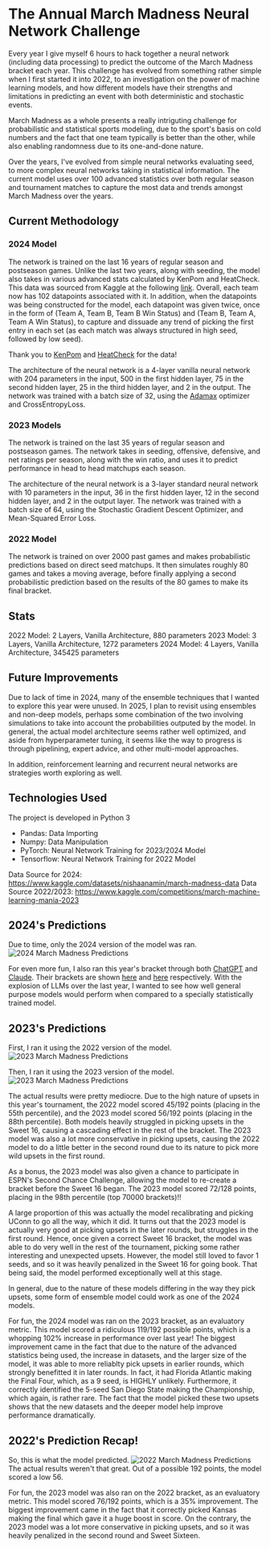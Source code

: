 # The Annual March Madness Neural Network Challenge
Every year I give myself 6 hours to hack together a neural network (including data processing) to predict the outcome of 
the March Madness bracket each year. This challenge has evolved from something rather simple when I first started it into 2022, to an investigation on the power of machine learning models, and how different models have their strengths and limitations in predicting an event with both deterministic and stochastic events. 

March Madness as a whole presents a really intriguting challenge for probabilistic and statistical sports modeling, due to the sport's basis on cold numbers and the fact that one team typically is better than the other, while also enabling randomness due to its one-and-done nature.

Over the years, I've evolved from simple neural networks evaluating seed, to more complex neural networks taking in statistical information. The current model uses over 100 advanced statistics over both regular season and tournament matches to capture the most data and trends amongst March Madness over the years.

## Current Methodology

### 2024 Model
The network is trained on the last 16 years of regular season and postseason games. Unlike the last two years, along with seeding, 
the model also takes in various advanced stats calculated by KenPom and HeatCheck. This data was sourced from Kaggle at the following [link](https://www.kaggle.com/datasets/nishaanamin/march-madness-data). Overall, each team now has 102 datapoints 
associated with it. In addition, when the datapoints was being constructed for the model, each datapoint was given twice, once in the form of (Team A, Team B, Team B Win Status) and (Team B, Team A, Team A Win Status), to capture and dissuade any trend of picking the first entry in each set (as each match was always structured in high seed, followed by low seed).

Thank you to [KenPom](https://kenpom.com/) and [HeatCheck](https://heatcheckcbb.com/) for the data!

The architecture of the neural network is a 4-layer vanilla neural network with 204 parameters in the input, 500 in the first hidden layer, 75 in the second hidden layer, 25 in the third hidden layer, and 2 in the output. The network was trained with a 
batch size of 32, using the [Adamax](https://pytorch.org/docs/stable/generated/torch.optim.Adamax.html) optimizer and CrossEntropyLoss.

### 2023 Models
The network is trained on the last 35 years of regular season and postseason games. The network takes in seeding, offensive, defensive, and net ratings per season, along with the win ratio, and uses it to predict performance in head 
to head matchups each season.

The architecture of the neural network is a 3-layer standard neural network with 10 parameters in the input, 36 in the first hidden layer, 12 in the second hidden layer, and 2 in the output layer. The network was trained with a batch size of 64, using the Stochastic Gradient Descent Optimizer, and Mean-Squared Error Loss.

### 2022 Model
The network is trained on over 2000 past games and makes probabilistic predictions based on direct seed matchups. It then simulates roughly 80 games and takes a moving average, before finally applying a second probabilistic prediction based on 
the results of the 80 games to make its final bracket. 

## Stats
2022 Model: 2 Layers, Vanilla Architecture, 880 parameters
2023 Model: 3 Layers, Vanilla Architecture, 1272 parameters
2024 Model: 4 Layers, Vanilla Architecture, 345425 parameters

## Future Improvements
Due to lack of time in 2024, many of the ensemble techniques that I wanted to explore this year were unused. In 2025, I plan to revisit using ensembles and non-deep models, perhaps some combination of the two involving simulations to take into account the probabilities outputed by the model. In general, the actual model architecture seems rather well optimized, and aside from hyperparameter tuning, it seems like the way to progress is through pipelining, expert advice, and other multi-model approaches.

In addition, reinforcement learning and recurrent neural networks are strategies worth exploring as well.

## Technologies Used
The project is developed in Python 3
- Pandas: Data Importing
- Numpy: Data Manipulation
- PyTorch: Neural Network Training for 2023/2024 Model
- Tensorflow: Neural Network Training for 2022 Model

Data Source for 2024: https://www.kaggle.com/datasets/nishaanamin/march-madness-data
Data Source 2022/2023: https://www.kaggle.com/competitions/march-machine-learning-mania-2023

## 2024's Predictions
Due to time, only the 2024 version of the model was ran.
![2024 March Madness Predictions](/2024.png)

For even more fun, I also ran this year's bracket through both [ChatGPT](https://chat.openai.com/) and [Claude](https://claude.ai/).
Their brackets are shown [here](https://fantasy.espn.com/tc/sharer?challengeId=240&from=espn&context=CHAMPION_PICK&entryId=498b8d70-e74b-11ee-a97a-352ad3702aa6&outcomeId=a497b9a1-c12d-11ee-b568-d9cd047f74cf&propositionId=a497b980-c12d-11ee-b568-d9cd047f74cf) and [here](https://fantasy.espn.com/tc/sharer?challengeId=240&from=espn&context=CHAMPION_PICK&entryId=e43874e0-e74c-11ee-a97a-352ad3702aa6&outcomeId=a497b9b7-c12d-11ee-b568-d9cd047f74cf&propositionId=a497b980-c12d-11ee-b568-d9cd047f74cf) respectively. With the explosion of LLMs over the last year, I wanted to see how well general purpose models would perform when compared to a specially statistically trained model.

## 2023's Predictions
First, I ran it using the 2022 version of the model.
![2023 March Madness Predictions](/2023-22.png)

Then, I ran it using the 2023 version of the model.
![2023 March Madness Predictions](/2023-23.png)

The actual results were pretty mediocre. Due to the high nature of upsets in this year's tournament, the 2022 model scored
45/192 points (placing in the 55th percentile), and the 2023 model scored 56/192 points (placing in the 88th percentile).
Both models heavily struggled in picking upsets in the Sweet 16, causing a cascading effect in the rest of the bracket.
The 2023 model was also a lot more conservative in picking upsets, causing the 2022 model to do a little better in the second round due to its nature to pick more wild upsets in the first round.

As a bonus, the 2023 model was also given a chance to participate in ESPN's Second Chance Challenge, allowing the model to re-create a bracket before the Sweet 16 began. The 2023 model scored 72/128 points, placing in the 98th percentile (top 70000 brackets)!!

A large proportion of this was actually the model recalibrating and picking UConn to go all the way, which it did. It turns out that the 2023 model is actually very good at picking upsets in the later rounds, but struggles in the first round. Hence, once given a correct Sweet 16 bracket, the model was able to do very well in the rest of the tournament, 
picking some rather interesting and unexpected upsets. However, the model still loved to favor 1 seeds, and so it was heavily penalized in the Sweet 16 for going book. That being said, the model performed exceptionally well at this stage.

In general, due to the nature of these models differing in the way they pick upsets, some form of ensemble model could work as one of the 2024 models.

For fun, the 2024 model was ran on the 2023 bracket, as an evaluatory metric. This model scored a ridiculous 119/192 possible points, which is a whopping 102% increase in performance over last year! The biggest improvement came in the fact that due to the 
nature of the advanced statistics being used, the increase in datasets, and the larger size of the model, it was able to more reliablty pick upsets in earlier rounds, which strongly benefitted it in later rounds. 
In fact, it had Florida Atlantic making the Final Four, which, as a 9 seed, is HIGHLY unlikely. Furthermore, it correctly identified the 5-seed San Diego State making the Championship, which again, is rather rare. The fact that the model picked these two upsets shows that the new datasets and the deeper model help improve performance dramatically.

## 2022's Prediction Recap!
So, this is what the model predicted.
![2022 March Madness Predictions](/2022.png)
The actual results weren't that great. Out of a possible 192 points, the model scored a low 56.

For fun, the 2023 model was also ran on the 2022 bracket, as an evaluatory metric. This model scored 76/192 points, 
which is a 35% improvement. The biggest improvement came in the fact that it correctly picked Kansas making the final which gave it a huge boost in score. On the contrary, the 2023 model was a lot more conservative in picking upsets, and so it was heavily penalized in the second round and Sweet Sixteen.

